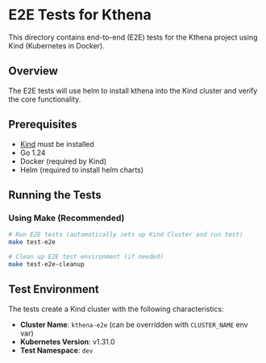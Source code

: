 # E2E Tests for Kthena

This directory contains end-to-end (E2E) tests for the Kthena project using Kind (Kubernetes in Docker).

## Overview

The E2E tests will use helm to install kthena into the Kind cluster and verify the core functionality.

## Prerequisites

- [Kind](https://kind.sigs.k8s.io/docs/user/quick-start/#installation) must be installed
- Go 1.24
- Docker (required by Kind)
- Helm (required to install helm charts)

## Running the Tests

### Using Make (Recommended)

```bash
# Run E2E tests (automatically sets up Kind Cluster and run test)
make test-e2e

# Clean up E2E test environment (if needed)
make test-e2e-cleanup
```

## Test Environment

The tests create a Kind cluster with the following characteristics:

- **Cluster Name**: `kthena-e2e` (can be overridden with `CLUSTER_NAME` env var)
- **Kubernetes Version**: v1.31.0
- **Test Namespace**: `dev`

